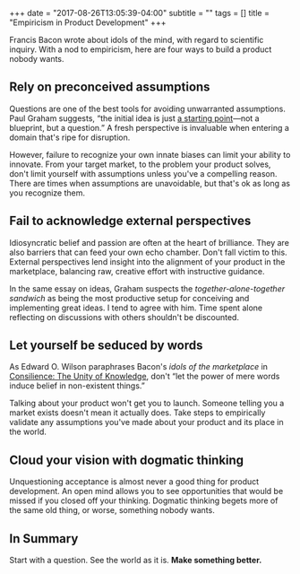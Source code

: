 +++ 
date = "2017-08-26T13:05:39-04:00" 
subtitle = "" 
tags = [] 
title = "Empiricism in Product Development"
+++

<p class="lede">
  Francis Bacon wrote about idols of the mind, with regard to scientific
  inquiry. With a nod to empiricism, here are four ways to build a product
  nobody wants.
</p>

<h2>Rely on preconceived assumptions</h2>

Questions are one of the best tools for avoiding unwarranted assumptions. Paul
Graham suggests, &ldquo;the initial idea is just [a starting
point](http://paulgraham.com/ideas.html)&mdash;not a blueprint, but a
question.&rdquo; A fresh perspective is invaluable when entering a domain that's
ripe for disruption.

However, failure to recognize your own innate biases can limit your ability to
innovate. From your target market, to the problem your product solves, don't
limit yourself with assumptions unless you've a compelling reason. There are
times when assumptions are unavoidable, but that's ok as long as you recognize
 them.


<h2>Fail to acknowledge external perspectives</h2>

Idiosyncratic belief and passion are often at the heart of brilliance. They are
also barriers that can feed your own echo chamber. Don't fall victim to this.
External perspectives lend insight into the alignment of your product in the
marketplace, balancing raw, creative effort with instructive guidance.

In the same essay on ideas, Graham suspects the *together-alone-together
sandwich* as being the most productive setup for conceiving and implementing
great ideas. I tend to agree with him. Time spent alone reflecting on
discussions with others shouldn't be discounted.

<h2>Let yourself be seduced by words</h2>

As Edward O. Wilson paraphrases Bacon's *idols of the marketplace* in
[Consilience: The Unity of
Knowledge](https://www.goodreads.com/book/show/55981.Consilience), don't
&ldquo;let the power of mere words induce belief in non-existent things.&rdquo;

Talking about your product won't get you to launch. Someone telling you a market
exists doesn't mean it actually does. Take steps to empirically validate any
assumptions you've made about your product and its place in the world.

<h2>Cloud your vision with dogmatic thinking </h2>
    
Unquestioning acceptance is almost never a good thing for product development.
An open mind allows you to see opportunities that would be missed if you closed
off your thinking. Dogmatic thinking begets more of the same old thing, or
worse, something nobody wants.

<h2>In Summary</h2>

Start with a question. See the world as it is. **Make something better.**
